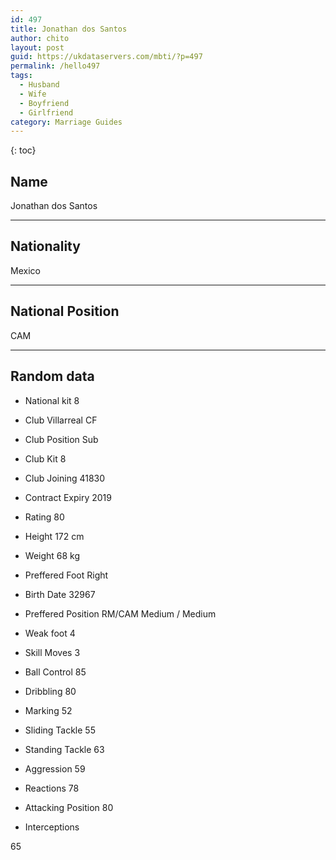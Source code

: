 ```yaml
---
id: 497
title: Jonathan dos Santos
author: chito
layout: post
guid: https://ukdataservers.com/mbti/?p=497
permalink: /hello497
tags:
  - Husband
  - Wife
  - Boyfriend
  - Girlfriend
category: Marriage Guides
---
```



{: toc}

## Name  
Jonathan dos Santos 

* * *

## Nationality  
Mexico 

* * *

## National Position  
CAM 

* * *

## Random data 

  * National kit 
8 

  * Club 
Villarreal CF 

  * Club Position 
Sub 

  * Club Kit 
8 

  * Club Joining 
41830 

  * Contract Expiry 
2019 

  * Rating 
80 

  * Height 
172 cm 

  * Weight 
68 kg 

  * Preffered Foot 
Right 

  * Birth Date 
32967 

  * Preffered Position 
RM/CAM Medium / Medium 

  * Weak foot 
4 

  * Skill Moves 
3 

  * Ball Control 
85 

  * Dribbling 
80 

  * Marking 
52 

  * Sliding Tackle 
55 

  * Standing Tackle 
63 

  * Aggression 
59 

  * Reactions 
78 

  * Attacking Position 
80 

  * Interceptions 

65